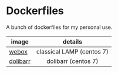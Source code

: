 # Dockerfiles

A bunch of dockerfiles for my personal use.

| image                  | details                   |
|------------------------|:-------------------------:|
| [webox](./webox)       | classical LAMP (centos 7) |
| [dolibarr](./dolibarr) | dolibarr (centos 7)       |

